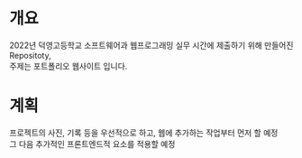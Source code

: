 # 개요
2022년 덕영고등학교 소프트웨어과 웹프로그래밍 실무 시간에 제출하기 위해 만들어진 Repositoty,  
주제는 포트폴리오 웹사이트 입니다.

# 계획
프로젝트의 사진, 기록 등을 우선적으로 하고, 웹에 추가하는 작업부터 먼저 할 예정   
그 다음 추가적인 프론트엔드적 요소를 적용할 예정